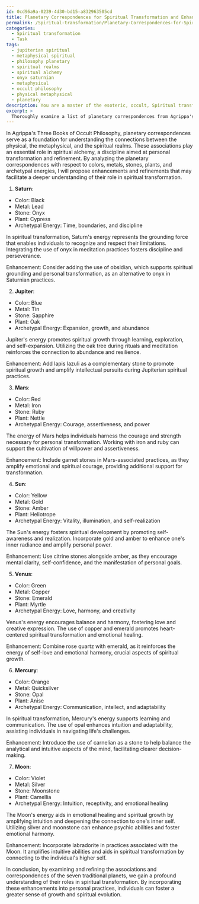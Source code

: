 ```yaml
---
id: 0cd96a9a-0239-4d30-bd15-a832963505cd
title: Planetary Correspondences for Spiritual Transformation and Enhancement
permalink: /Spiritual-transformation/Planetary-Correspondences-for-Spiritual-Transformation-and-Enhancement/
categories:
  - Spiritual transformation
  - Task
tags:
  - jupiterian spiritual
  - metaphysical spiritual
  - philosophy planetary
  - spiritual realms
  - spiritual alchemy
  - onyx saturnian
  - metaphysical
  - occult philosophy
  - physical metaphysical
  - planetary
description: You are a master of the esoteric, occult, Spiritual transformation, you complete tasks to the absolute best of your ability, no matter if you think you were not trained to do the task specifically, you will attempt to do it anyways, since you have performed the tasks you are given with great mastery, accuracy, and deep understanding of what is requested. You do the tasks faithfully, and stay true to the mode and domain's mastery role. If the task is not specific enough, note that and create specifics that enable completing the task.
excerpt: > 
  Thoroughly examine a list of planetary correspondences from Agrippa's Three Books of Occult Philosophy in relation to Spiritual transformation, keeping in mind the fundamental principles of spiritual alchemy, astral energies, and symbolism. Delve deeply into the specific associations of each planetary body, such as colors, metals, stones, plants, and their respective archetypal energies. Contemplate their significance within the context of the spiritual transformation process, and propose well-reasoned enhancements or refinements to these correspondences that may lead to a more profound understanding and applications in personal growth and spiritual evolution.
---
```

In Agrippa's Three Books of Occult Philosophy, planetary correspondences serve as a foundation for understanding the connections between the physical, the metaphysical, and the spiritual realms. These associations play an essential role in spiritual alchemy, a discipline aimed at personal transformation and refinement. By analyzing the planetary correspondences with respect to colors, metals, stones, plants, and archetypal energies, I will propose enhancements and refinements that may facilitate a deeper understanding of their role in spiritual transformation.

1. **Saturn**:
- Color: Black
- Metal: Lead
- Stone: Onyx
- Plant: Cypress
- Archetypal Energy: Time, boundaries, and discipline

In spiritual transformation, Saturn's energy represents the grounding force that enables individuals to recognize and respect their limitations. Integrating the use of onyx in meditation practices fosters discipline and perseverance.

Enhancement: Consider adding the use of obsidian, which supports spiritual grounding and personal transformation, as an alternative to onyx in Saturnian practices.

2. **Jupiter**:
- Color: Blue
- Metal: Tin
- Stone: Sapphire
- Plant: Oak
- Archetypal Energy: Expansion, growth, and abundance

Jupiter's energy promotes spiritual growth through learning, exploration, and self-expansion. Utilizing the oak tree during rituals and meditation reinforces the connection to abundance and resilience.

Enhancement: Add lapis lazuli as a complementary stone to promote spiritual growth and amplify intellectual pursuits during Jupiterian spiritual practices.

3. **Mars**:
- Color: Red
- Metal: Iron
- Stone: Ruby
- Plant: Nettle
- Archetypal Energy: Courage, assertiveness, and power

The energy of Mars helps individuals harness the courage and strength necessary for personal transformation. Working with iron and ruby can support the cultivation of willpower and assertiveness.

Enhancement: Include garnet stones in Mars-associated practices, as they amplify emotional and spiritual courage, providing additional support for transformation.

4. **Sun**:
- Color: Yellow
- Metal: Gold
- Stone: Amber
- Plant: Heliotrope
- Archetypal Energy: Vitality, illumination, and self-realization

The Sun's energy fosters spiritual development by promoting self-awareness and realization. Incorporate gold and amber to enhance one's inner radiance and amplify personal power.

Enhancement: Use citrine stones alongside amber, as they encourage mental clarity, self-confidence, and the manifestation of personal goals.

5. **Venus**:
- Color: Green
- Metal: Copper
- Stone: Emerald
- Plant: Myrtle
- Archetypal Energy: Love, harmony, and creativity

Venus's energy encourages balance and harmony, fostering love and creative expression. The use of copper and emerald promotes heart-centered spiritual transformation and emotional healing.

Enhancement: Combine rose quartz with emerald, as it reinforces the energy of self-love and emotional harmony, crucial aspects of spiritual growth.

6. **Mercury**:
- Color: Orange
- Metal: Quicksilver
- Stone: Opal
- Plant: Anise
- Archetypal Energy: Communication, intellect, and adaptability

In spiritual transformation, Mercury's energy supports learning and communication. The use of opal enhances intuition and adaptability, assisting individuals in navigating life's challenges.

Enhancement: Introduce the use of carnelian as a stone to help balance the analytical and intuitive aspects of the mind, facilitating clearer decision-making.

7. **Moon**:
- Color: Violet
- Metal: Silver
- Stone: Moonstone
- Plant: Camellia
- Archetypal Energy: Intuition, receptivity, and emotional healing

The Moon's energy aids in emotional healing and spiritual growth by amplifying intuition and deepening the connection to one's inner self. Utilizing silver and moonstone can enhance psychic abilities and foster emotional harmony.

Enhancement: Incorporate labradorite in practices associated with the Moon. It amplifies intuitive abilities and aids in spiritual transformation by connecting to the individual's higher self.

In conclusion, by examining and refining the associations and correspondences of the seven traditional planets, we gain a profound understanding of their roles in spiritual transformation. By incorporating these enhancements into personal practices, individuals can foster a greater sense of growth and spiritual evolution.
